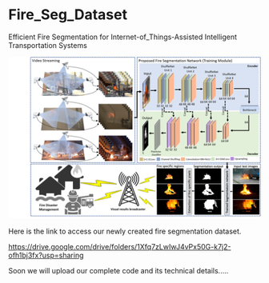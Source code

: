 # Fire_Seg_Dataset
Efficient Fire Segmentation for Internet-of_Things-Assisted Intelligent Transportation Systems 

![](readme_images/framework.png)

Here is the link to access our newly created fire segmentation dataset.

https://drive.google.com/drive/folders/1Xfq7zLwIwJ4vPx50G-k7j2-ofh1bj3fx?usp=sharing 

Soon we will upload our complete code and its technical details.....
